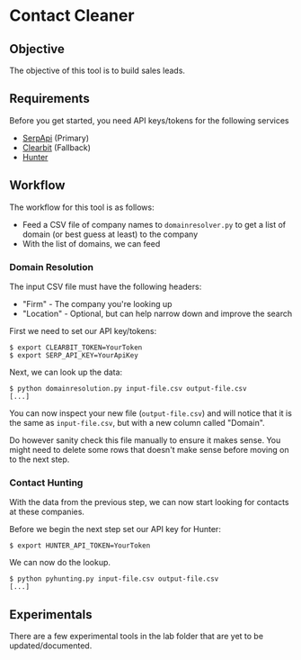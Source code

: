 # Contact Cleaner

## Objective

The objective of this tool is to build sales leads.

## Requirements

Before you get started, you need API keys/tokens for the following services

* [SerpApi](https://serpapi.com/) (Primary)
* [Clearbit](https://clearbit.com/) (Fallback)
* [Hunter](https://hunter.io)

## Workflow

The workflow for this tool is as follows:

* Feed a CSV file of company names to `domainresolver.py` to get a list of domain (or best guess at least) to the company
* With the list of domains, we can feed

### Domain Resolution

The input CSV file must have the following headers:

* "Firm" - The company you're looking up
* "Location" - Optional, but can help narrow down and improve the search

First we need to set our API key/tokens:
```
$ export CLEARBIT_TOKEN=YourToken
$ export SERP_API_KEY=YourApiKey
```

Next, we can look up the data:

```
$ python domainresolution.py input-file.csv output-file.csv
[...]
```

You can now inspect your new file (`output-file.csv`) and will notice that it is the same as `input-file.csv`, but with a new column called "Domain".

Do however sanity check this file manually to ensure it makes sense. You might need to delete some rows that doesn't make sense before moving on to the next step.

### Contact Hunting

With the data from the previous step, we can now start looking for contacts at these companies.


Before we begin the next step set our API key for Hunter:

```
$ export HUNTER_API_TOKEN=YourToken
```

We can now do the lookup.
```
$ python pyhunting.py input-file.csv output-file.csv
[...]
```

## Experimentals

There are a few experimental tools in the lab folder that are yet to be updated/documented.
